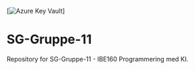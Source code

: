 [![Azure Key Vault](https://img.shields.io/badge/Super-Cool-Badge)]
# SG-Gruppe-11
Repository for SG-Gruppe-11 - IBE160 Programmering med KI.
